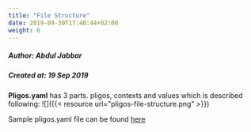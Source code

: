```yaml
---
title: "File Structure"
date: 2019-09-30T17:40:44+02:00
weight: 6
---
```


##### Author: Abdul Jabbar
##### Created at: 19 Sep 2019

**Pligos.yaml** has 3 parts. pligos, contexts and values which is described following:
![]({{< resource url="pligos-file-structure.png" >}})

Sample pligos.yaml file can be found [here](https://github.com/real-digital/pligos/blob/master/examples/pligos/configs/golang-hello-world/pligos.yaml)